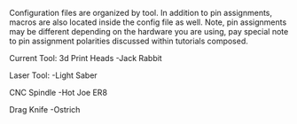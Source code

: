 
Configuration files are organized by tool.  In addition to pin assignments, macros are also located inside the config file as well.  Note, pin assignments may be different depending on the hardware you are using, pay special note to pin assignment polarities discussed within tutorials composed.

Current Tool:
3d Print Heads
-Jack Rabbit

Laser Tool:
-Light Saber

CNC Spindle
-Hot Joe ER8

Drag Knife
-Ostrich
